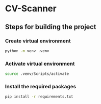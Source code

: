 # CV-Scanner

## Steps for building the project

### Create virtual environment
```bash
python -m venv .venv
```

### Activate virtual environment
```bash
source .venv/Scripts/activate
```

### Install the required packages
```bash
pip install -r requirements.txt
```